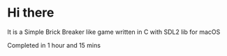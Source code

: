 # Hi there
It is a Simple Brick Breaker like game written in C with SDL2 lib for macOS

Completed in 1 hour and 15 mins